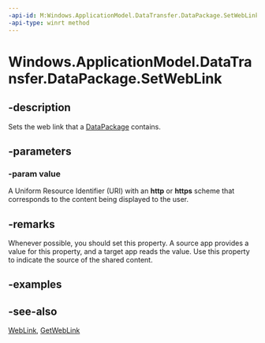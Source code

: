 ----api-id: M:Windows.ApplicationModel.DataTransfer.DataPackage.SetWebLink(Windows.Foundation.Uri)
-api-type: winrt method
---<!-- Method syntaxpublic void SetWebLink(Windows.Foundation.Uri value)--># Windows.ApplicationModel.DataTransfer.DataPackage.SetWebLink## -descriptionSets the web link that a [DataPackage](datapackage.md) contains.## -parameters### -param valueA Uniform Resource Identifier (URI) with an **http** or **https** scheme that corresponds to the content being displayed to the user.## -remarksWhenever possible, you should set this property. A source app provides a value for this property, and a target app reads the value. Use this property to indicate the source of the shared content.## -examples## -see-also[WebLink](standarddataformats_weblink.md), [GetWebLink](datapackageview_getweblinkasync.md)